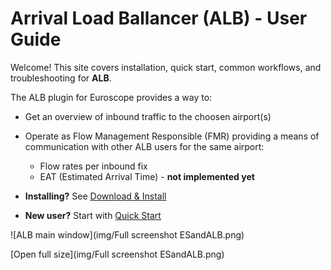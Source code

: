# Arrival Load Ballancer (ALB) - User Guide



Welcome! 
This site covers installation, quick start, common workflows, and troubleshooting for **ALB**.

The ALB plugin for Euroscope provides a way to:

- Get an overview of inbound traffic to the choosen airport(s)
- Operate as Flow Management Responsible (FMR) providing a means of communication with other ALB users for the same airport:

  - Flow rates per inbound fix
  - EAT (Estimated Arrival Time) - **not implemented yet**


- **Installing?** See [Download & Install](download-install.md)

- **New user?** Start with [Quick Start](quick-start.md)

![ALB main window](img/Full screenshot ESandALB.png)

[Open full size](img/Full screenshot ESandALB.png)